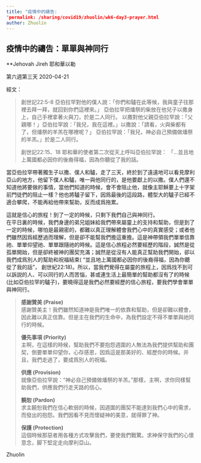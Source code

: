 ```yaml
---
title: "疫情中的禱告: 
"permalink: /sharing/covid19/zhuolin/wk6-day3-prayer.html
auther: Zhuolin
---
```

## 疫情中的禱告：單單與神同行
**Jehovah Jireh 耶和華以勒  

第六週第三天 2020-04-21  

經文：  
>
> 創世記22:5-8 亞伯拉罕對他的僕人說：「你們和驢在此等候，我與童子往那裡去拜一拜，就回到你們這裡來。」 亞伯拉罕把燔祭的柴放在他兒子以撒身上，自己手裡拿著火與刀，於是二人同行。 以撒對他父親亞伯拉罕說：「父親哪！」亞伯拉罕說：「我兒，我在這裡。」以撒說：「請看，火與柴都有了，但燔祭的羊羔在哪裡呢？」 亞伯拉罕說：「我兒，神必自己預備做燔祭的羊羔。」於是二人同行。  
>
> 創世記22:15、18 耶和華的使者第二次從天上呼叫亞伯拉罕說： 「…並且地上萬國都必因你的後裔得福，因為你聽從了我的話。  

當亞伯拉罕帶著獨生子以撒、僕人和驢，走了三天，終於到了遠遠地可以看見摩利亞山的地方，他留下僕人和驢，唯一與他同行的，是他要獻上的以撒。僕人們還不知道他將要做的事情，當他們知道的時候，會不會阻止他，就像主耶穌要上十字架前門徒們的阻止一樣？他也將驢子留下，因爲最後的這段路，體型大的驢子已經不適合攀爬，不能再給他帶來幫助，反而成爲拖累。   

這就是信心的旅程！到了一定的時候，只剩下我們自己與神同行。  
  在平日裏的時候，我們身邊的弟兄姐妹給我們帶來屬靈上的支持和幫助，但是到了一定的時候，哪怕是最親密的，都難以真正理解體會我們心中的真實感受；或者他們雖然因爲經歷過而理解，但是卻不能幫我們擔這重擔。這是神帶領我們單單信靠祂、單單仰望祂、單單跟隨祂的時候。這是信心旅程必然要經歷的階段，誠然是從孤單開始，但是卻終被神的團契充滿；誠然是從沒有人能真正幫助我們開始，卻以我們成爲別人的幫助和祝福結束( “並且地上萬國都必因你的後裔得福，因為你聽從了我的話”， 創世紀22:18)。所以，當我們覺得在屬靈的旅程上，因爲找不到可以訴説的人、可以同行的人而苦惱，甚或連生活上最簡單的幫助都沒有了的時候(比如亞伯拉罕的驢子)，要曉得這是我們必然要經歷的信心旅程，要我們學會單單與神同行。  

> **感謝贊美 (Praise)**  
> 感謝贊美主！我們雖然知道神是我們唯一的依靠和幫助，但是卻難以體會，因此難以真正信靠。但是主在我們的生命中，為我們設定不得不單單與祂同行的時候。  
>
> **優先事項 (Priority)**  
>主啊，在這樣的時候，幫助我們不要抱怨週圍的人無法為我們提供幫助和團契，倒要單單仰望你，心存感恩，因爲這是那美好的、經歷你的時候。并且，我們走過了，要成爲別人的祝福。  
>
> **供應 (Provision)**  
>就像亞伯拉罕說：“神必自己預備做燔祭的羊羔。”那樣，主啊，求你同樣幫助我們，供應我們行走天路的信心。  
>
> **饒恕 (Pardon)**  
>求主饒恕我們在信心軟弱的時候，因週圍的團契不能達到我們心中的需求，而發出的抱怨。我們因看不見而懷疑神的美意，就得罪了神。  
>
> **保護 (Protection)**  
>這個時候那惡者用各種方式攻擊我們，要使我們戰驚。求神保守我們的心懷意念，脚下堅定走向摩利亞山。  

Zhuolin  
